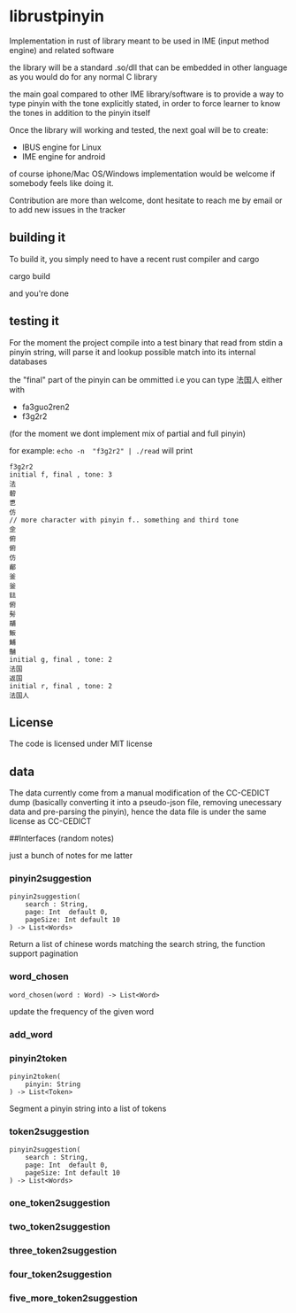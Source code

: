 # librustpinyin

Implementation in rust of library meant to be used in IME (input method engine)
and related software

the library will be a standard .so/dll that can be embedded in other language
as you would do for any normal C library

the main goal compared to other IME library/software is to provide a way to 
type pinyin with the tone explicitly stated, in order to force learner to
know the tones in addition to the pinyin itself

Once the library will working and tested, the next goal will be to create:

  * IBUS engine for Linux
  * IME engine for android 

of course iphone/Mac OS/Windows implementation would be welcome if somebody
feels like doing it.


Contribution are more than welcome, dont hesitate to reach me by email
or to add new issues in the tracker

## building it

To build it, you simply need to have a recent rust compiler and cargo

   cargo build 

and you're done


## testing it

For the moment the project compile into a test binary that read from
stdin a pinyin string, will parse it and lookup possible match into its
internal databases 

the "final" part of the pinyin can be ommitted i.e you can type 法国人 either with

   * fa3guo2ren2
   * f3g2r2

(for the moment we dont implement mix of partial and full pinyin)

for example: `echo -n  "f3g2r2" | ./read` will print 

    f3g2r2 
    initial f, final , tone: 3
    法
    䂲
    乶
    仿
    // more character with pinyin f.. something and third tone
    佱
    俯
    俯
    仿
    郙
    釜
    釡
    鍅
    俯
    髣
    鬴
    魬
    鯆
    黼
    initial g, final , tone: 2
    法国
    返国
    initial r, final , tone: 2
    法国人


## License 

The code is licensed under MIT license 


## data

The data currently come from a manual modification of the CC-CEDICT dump
(basically converting it into a pseudo-json file, removing unecessary data
and pre-parsing the pinyin), hence the data file is under the same license
as CC-CEDICT



##Interfaces (random notes)

just a bunch of notes for me latter

### pinyin2suggestion

    pinyin2suggestion(
        search : String,
        page: Int  default 0,
        pageSize: Int default 10
    ) -> List<Words>

Return a list of chinese words matching the search string,
the function support pagination

### word\_chosen

    word_chosen(word : Word) -> List<Word>

update the frequency of the given word


### add\_word

### pinyin2token

    pinyin2token(
        pinyin: String
    ) -> List<Token>

Segment a pinyin string into a list of tokens


### token2suggestion

    pinyin2suggestion(
        search : String,
        page: Int  default 0,
        pageSize: Int default 10
    ) -> List<Words>

### one\_token2suggestion

### two\_token2suggestion

### three\_token2suggestion

### four\_token2suggestion

### five\_more\_token2suggestion




